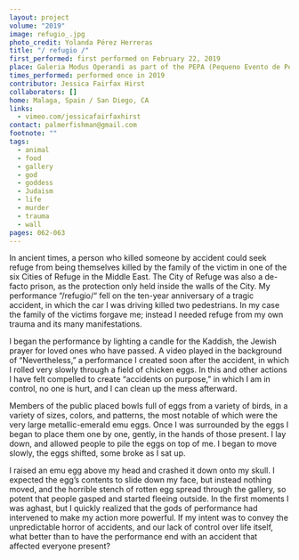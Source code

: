 ```yaml
---
layout: project
volume: "2019"
image: refugio_.jpg
photo_credit: Yolanda Pérez Herreras
title: "/ refugio /"
first_performed: first performed on February 22, 2019
place: Galeria Modus Operandi as part of the PEPA (Pequeno Evento de Performance) series curated by Analia Beltran, Madrid, Spain
times_performed: performed once in 2019
contributor: Jessica Fairfax Hirst
collaborators: []
home: Malaga, Spain / San Diego, CA
links:
  - vimeo.com/jessicafairfaxhirst
contact: palmerfishman@gmail.com
footnote: ""
tags:
  - animal
  - food
  - gallery
  - god
  - goddess
  - Judaism
  - life
  - murder
  - trauma
  - wall
pages: 062-063
---
```


In ancient times, a person who killed someone by accident could seek refuge from being themselves killed by the family of the victim in one of the six Cities of Refuge in the Middle East. The City of Refuge was also a de-facto prison, as the protection only held inside the walls of the City. My performance “/refugio/“ fell on the ten-year anniversary of a tragic accident, in which the car I was driving killed two pedestrians. In my case the family of the victims forgave me; instead I needed refuge from my own trauma and its many manifestations.

I began the performance by lighting a candle for the Kaddish, the Jewish prayer for loved ones who have passed. A video played in the background of “Nevertheless,” a performance I created soon after the accident, in which I rolled very slowly through a field of chicken eggs. In this and other actions I have felt compelled to create “accidents on purpose,” in which I am in control, no one is hurt, and I can clean up the mess afterward.

Members of the public placed bowls full of eggs from a variety of birds, in a variety of sizes, colors, and patterns, the most notable of which were the very large metallic-emerald emu eggs. Once I was surrounded by the eggs I began to place them one by one, gently, in the hands of those present. I lay down, and allowed people to pile the eggs on top of me. I began to move slowly, the eggs shifted, some broke as I sat up.

I raised an emu egg above my head and crashed it down onto my skull. I expected the egg’s contents to slide down my face, but instead nothing moved, and the horrible stench of rotten egg spread through the gallery, so potent that people gasped and started fleeing outside. In the first moments I was aghast, but I quickly realized that the gods of performance had intervened to make my action more powerful. If my intent was to convey the unpredictable horror of accidents, and our lack of control over life itself, what better than to have the performance end with an accident that affected everyone present?
